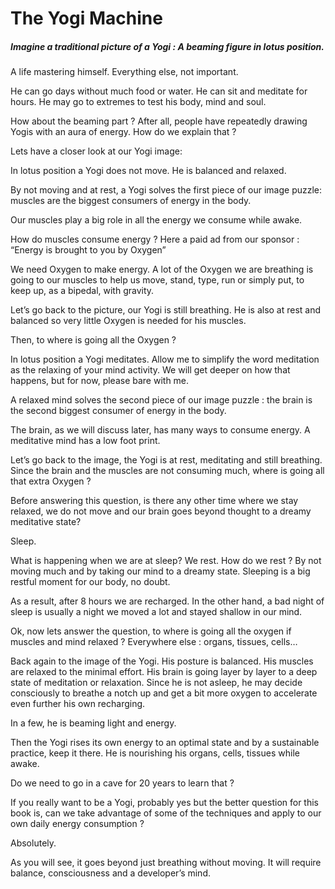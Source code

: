 # The Yogi Machine

##### Imagine a traditional picture of a Yogi : A beaming figure in lotus position. 

A life mastering himself. Everything else, not important. 

He can go days without much food or water. He can sit and meditate for hours. He may go to extremes to test his body, mind and soul. 

How about the beaming part ? After all, people have repeatedly drawing Yogis with an aura of energy. How do we explain that  ?

Lets have a closer look at our Yogi image:

In lotus position a Yogi does not move. He is balanced and relaxed. 

By not moving and at rest, a Yogi solves the first piece of our image puzzle: muscles are the biggest consumers of energy in the body. 

Our muscles play a big role in all the energy we consume while awake. 

How do muscles consume energy ? 
Here a paid ad from our sponsor : “Energy is brought to you by Oxygen” 

We need Oxygen to make energy. A lot of the Oxygen we are breathing is going to our muscles to help us move, stand, type, run or simply put, to keep up, as a bipedal, with gravity. 

Let’s go back to the picture, our Yogi is still breathing. He is also at rest and balanced so very little Oxygen is needed for his muscles. 

Then, to where is going all the Oxygen ?

In lotus position a Yogi meditates. Allow me to simplify the word meditation as the relaxing of your mind activity. We will get deeper on how that happens, but for now, please bare with me. 

A relaxed mind solves the second piece of our image puzzle : the brain is the second biggest consumer of energy in the body. 

The brain, as we will discuss later, has many ways to consume energy. A meditative mind has a low foot print. 

Let’s go back to the image, the Yogi is at rest, meditating and still breathing. Since the brain and the muscles are not consuming much, where is going all that extra Oxygen ?

Before answering this question, is there any other time where we stay relaxed, we do not move and our brain goes beyond thought to a dreamy meditative state? 

Sleep. 

What is happening when we are at sleep? We rest. How do we rest ? By not moving much and by taking our mind to a dreamy state. Sleeping is a big restful moment for our body, no doubt. 

As a result, after 8 hours we are recharged. In the other hand, a bad night of sleep is usually a night we moved a lot and stayed shallow in our mind. 

Ok, now lets answer the question, to where is going all the oxygen if muscles and mind relaxed ? Everywhere else : organs, tissues, cells…

Back again to the image of the Yogi. His posture is balanced. His muscles are relaxed to the minimal effort. His brain is going layer by layer to a deep state of meditation or relaxation. Since he is not asleep, he may decide consciously to breathe a notch up and get a bit more oxygen to accelerate even further his own recharging.  

In a few, he is beaming light and energy. 

Then the Yogi rises its own energy to an optimal state and by a sustainable practice, keep it there. He is nourishing his organs, cells, tissues while awake. 

Do we need to go in a cave for 20 years to learn that ? 

If you really want to be a Yogi, probably yes but the better question for this book is, can we take advantage of some of the techniques and apply to our own daily energy consumption ? 

Absolutely. 

As you will see, it goes beyond just breathing without moving. It will require balance,  consciousness and a developer’s mind. 
